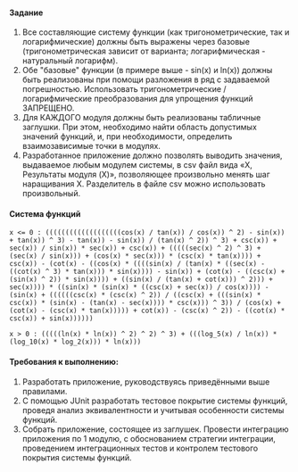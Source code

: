 #### Задание

1. Все составляющие систему функции (как тригонометрические, так и логарифмические) должны быть выражены через базовые (тригонометрическая зависит от варианта; логарифмическая - натуральный логарифм).
2. Обе "базовые" функции (в примере выше - sin(x) и ln(x)) должны быть реализованы при помощи разложения в ряд с задаваемой погрешностью. Использовать тригонометрические / логарифмические преобразования для упрощения функций ЗАПРЕЩЕНО.
3. Для КАЖДОГО модуля должны быть реализованы табличные заглушки. При этом, необходимо найти область допустимых значений функций, и, при необходимости, определить взаимозависимые точки в модулях.
4. Разработанное приложение должно позволять выводить значения, выдаваемое любым модулем системы, в сsv файл вида «X, Результаты модуля (X)», позволяющее произвольно менять шаг наращивания Х. Разделитель в файле csv можно использовать произвольный.

#### Система функций

```x <= 0 : (((((((((((((((((((cos(x) / tan(x)) / cos(x)) ^ 2) - sin(x)) + tan(x)) ^ 3) - tan(x)) - sin(x)) / (tan(x) ^ 2)) ^ 3) + csc(x)) + sec(x)) / sin(x)) * sec(x)) + csc(x)) + (((((sec(x) ^ 2) ^ 3) + (sec(x) / sin(x))) + (cos(x) * sec(x))) * (csc(x) * tan(x)))) + csc(x)) - (cot(x) - ((cos(x) * ((((sin(x) / (tan(x) * ((sec(x) - ((cot(x) ^ 3) * tan(x))) * sin(x)))) - sin(x)) + (cot(x) - ((csc(x) + (sin(x) ^ 2)) * sin(x)))) + ((sin(x) / (tan(x) + cot(x))) ^ 2))) + sec(x)))) * ((sin(x) * (sin(x) * ((csc(x) + sec(x)) / cos(x)))) - (sin(x) + ((((((csc(x) * (csc(x) ^ 2)) / ((csc(x) + (((sin(x) * csc(x)) * (sin(x) - (tan(x) - sec(x)))) * csc(x))) ^ 3)) / (cos(x) + (cot(x) - (csc(x) * tan(x))))) + cot(x)) - (csc(x) ^ 2)) - ((cot(x) * csc(x)) + sin(x))))))```

```x > 0 : (((((ln(x) * ln(x)) ^ 2) ^ 2) ^ 3) + (((log_5(x) / ln(x)) * (log_10(x) * log_2(x))) * ln(x)))```

#### Требования к выполнению:
1. Разработать приложение, руководствуясь приведёнными выше правилами.
2. С помощью JUnit разработать тестовое покрытие системы функций, проведя анализ эквивалентности и учитывая особенности системы функций.
3. Собрать приложение, состоящее из заглушек. Провести интеграцию приложения по 1 модулю, с обоснованием стратегии интеграции, проведением интеграционных тестов и контролем тестового покрытия системы функций.
